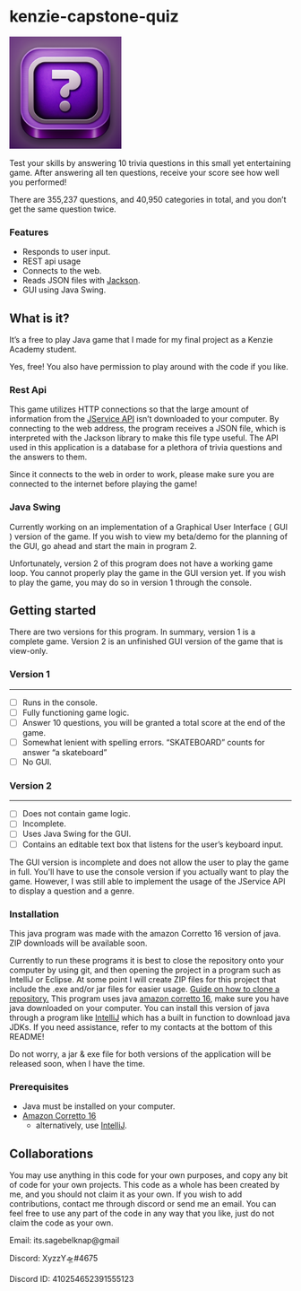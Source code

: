 # kenzie-capstone-quiz

[<img src="trivia-app-icon.png" width="200"/>](image.png)

Test your skills by answering 10 trivia questions in this small yet entertaining game.  After answering all ten questions, receive your score see how well you performed!

There are 355,237 questions, and 40,950 categories in total, and you don’t get the same question twice.

### Features

- Responds to user input.
- REST api usage
- Connects to the web.
- Reads JSON files with [Jackson](https://github.com/FasterXML/jackson/wiki/FAQ).
- GUI using Java Swing.

## What is it?

It’s a free to play Java game that I made for my final project as a Kenzie Academy student.

Yes, free! You also have permission to play around with the code if you like. 

### Rest Api

This game utilizes HTTP connections so that the large amount of information from the  [JService API](https://jservice.kenzie.academy/) isn’t downloaded to your computer. By connecting to the web address, the program receives a JSON file, which is interpreted with the Jackson library to make this file type useful. The API used in this application is a database for a plethora of trivia questions and the answers to them.

Since it connects to the web in order to work, please make sure you are connected to the internet before playing the game!

### Java Swing

Currently working on an implementation of a Graphical User Interface ( GUI ) version of the game. If you wish to view my beta/demo for the planning of the GUI, go ahead and start the main in program 2. 

Unfortunately, version 2 of this program does not have a working game loop. You cannot properly play the game in the GUI version yet. If you wish to play the game, you may do so in version 1 through the console.

## Getting started


There are two versions for this program. In summary, version 1 is a complete game. Version 2 is an unfinished GUI version of the game that is view-only. 

### Version 1

---
- [ ]  Runs in the console.
- [ ]  Fully functioning game logic.
- [ ]  Answer 10 questions, you will be granted a total score at the end of the game.
- [ ]  Somewhat lenient with spelling errors. “SKATEBOARD” counts for answer “a skateboard”
- [ ]  No GUI.

### Version 2

---

- [ ]  Does not contain game logic.
- [ ]  Incomplete.
- [ ]  Uses Java Swing for the GUI.
- [ ]  Contains an editable text box that listens for the user’s keyboard input.

The GUI version is incomplete and does not allow the user to play the game in full. You'll have to use the console version if you actually want to play the game. However, I was still able to implement the usage of the JService API to display a question and a genre.

### Installation

This java program was made with the amazon Corretto 16 version of java. ZIP downloads will be available soon.

Currently to run these programs it is best to close the repository onto your computer by using git, and then opening the project in a program such as IntelliJ or Eclipse. At some point I will create ZIP files for this project that include the .exe and/or jar files for easier usage. [Guide on how to clone a repository.](https://docs.github.com/en/repositories/creating-and-managing-repositories/cloning-a-repository) This program uses java [amazon corretto 16](https://docs.aws.amazon.com/corretto/latest/corretto-16-ug/downloads-list.html), make sure you have java downloaded on your computer. You can install this version of java through a program like [IntelliJ](https://www.jetbrains.com/idea/) which has a built in function to download java JDKs. If you need assistance, refer to my contacts at the bottom of this README!

Do not worry, a jar & exe  file for both versions of the application will be released soon, when I have the time.

### Prerequisites

- Java must be installed on your computer.
- [Amazon Corretto 16](https://docs.aws.amazon.com/corretto/latest/corretto-16-ug/downloads-list.html)
    - alternatively, use [IntelliJ](https://www.jetbrains.com/idea/).

## Collaborations


You may use anything in this code for your own purposes, and copy any bit of code for your own projects. This code as a whole has been created by me, and you should not claim it as your own. If you wish to add contributions, contact me through discord or send me an email. You can feel free to use any part of the code in any way that you like, just do not claim the code as your own. 

Email: its.sagebelknap@gmail

Discord: XyzzY🛸#4675

Discord ID: 410254652391555123
